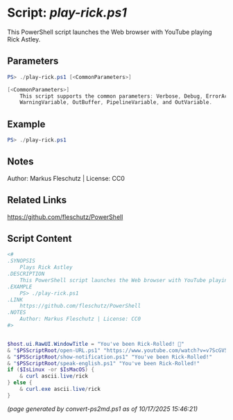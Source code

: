 Script: *play-rick.ps1*
========================

This PowerShell script launches the Web browser with YouTube playing Rick Astley.

Parameters
----------
```powershell
PS> ./play-rick.ps1 [<CommonParameters>]

[<CommonParameters>]
    This script supports the common parameters: Verbose, Debug, ErrorAction, ErrorVariable, WarningAction, 
    WarningVariable, OutBuffer, PipelineVariable, and OutVariable.
```

Example
-------
```powershell
PS> ./play-rick.ps1

```

Notes
-----
Author: Markus Fleschutz | License: CC0

Related Links
-------------
https://github.com/fleschutz/PowerShell

Script Content
--------------
```powershell
<#
.SYNOPSIS
	Plays Rick Astley
.DESCRIPTION
	This PowerShell script launches the Web browser with YouTube playing Rick Astley.
.EXAMPLE
	PS> ./play-rick.ps1
.LINK
	https://github.com/fleschutz/PowerShell
.NOTES
	Author: Markus Fleschutz | License: CC0
#>


$host.ui.RawUI.WindowTitle = "You've been Rick-Rolled! 🤣"
& "$PSScriptRoot/open-URL.ps1" "https://www.youtube.com/watch?v=v7ScGV5128A"
& "$PSScriptRoot/show-notification.ps1" "You've been Rick-Rolled!"
& "$PSScriptRoot/speak-english.ps1" "You've been Rick-Rolled!"
if ($IsLinux -or $IsMacOS) {
	& curl ascii.live/rick
} else {
	& curl.exe ascii.live/rick
}
```

*(page generated by convert-ps2md.ps1 as of 10/17/2025 15:46:21)*
